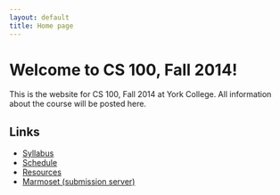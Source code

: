 ```yaml
---
layout: default
title: Home page
---
```


# Welcome to CS 100, Fall 2014!

This is the website for CS 100, Fall 2014 at York College.
All information about the course will be posted here.

## Links

<div class="linkcolumn">
<ul>
  <li><a href="cs100_syllabus.pdf">Syllabus</a></li>
  <li><a href="schedule.html">Schedule</a></li>
<!--  <li><a href="labs/index.html">Labs</a></li>-->
  <li><a href="resources.html">Resources</a></li>
<!--  <li><a href="submitting.html">Submitting labs and assignments</a></li>-->
  <li><a href="https://cs.ycp.edu/marmoset">Marmoset (submission server)</a></li>
</ul>
</div>


<div style="clear: both;"></div>

<!-- vim:set wrap: ­-->
<!-- vim:set linebreak: -->
<!-- vim:set nolist: -->
